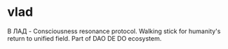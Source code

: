 # vlad
В ЛАД - Consciousness resonance protocol. Walking stick for humanity's return to unified field. Part of DAO DE DO ecosystem.
